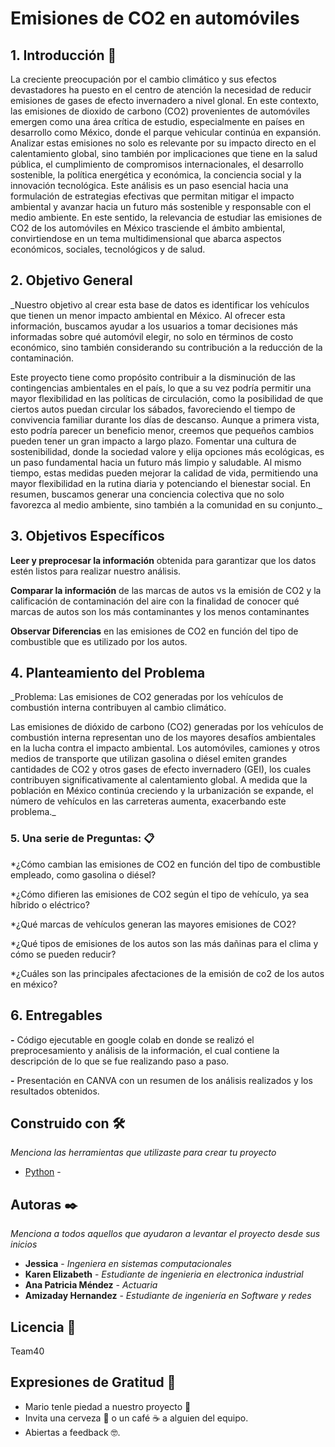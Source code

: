 # Emisiones de CO2 en automóviles

## 1. Introducción 🚀
La creciente preocupación por el cambio climático y sus efectos devastadores ha puesto en el centro de atención la necesidad de reducir emisiones de gases de efecto invernadero a nivel glonal. En este contexto, las emisiones de dioxido de carbono (CO2) provenientes de automóviles emergen como una área crítica de estudio, especialmente en países en desarrollo como México, donde el parque vehicular continúa en expansión. Analizar estas emisiones no solo es relevante por su impacto directo en el calentamiento global, sino también por implicaciones que tiene en la salud pública, el cumplimiento de compromisos internacionales, el desarrollo sostenible, la política energética y económica, la conciencia social y la innovación tecnológica. Este análisis es un paso esencial hacia una formulación  de estrategias efectivas que permitan mitigar el impacto ambiental y avanzar hacia un futuro más sostenible y responsable con el medio ambiente. En este sentido, la relevancia de estudiar las emisiones de CO2 de los automóviles en México trasciende el ámbito ambiental, convirtiendose en un tema multidimensional que abarca aspectos económicos, sociales, tecnológicos y de salud.

## 2. Objetivo General
_Nuestro objetivo al crear esta base de datos es identificar los vehículos que tienen un menor impacto ambiental en México. Al ofrecer esta información, buscamos ayudar a los usuarios a tomar decisiones más informadas sobre qué automóvil elegir, no solo en términos de costo económico, sino también considerando su contribución a la reducción de la contaminación.

Este proyecto tiene como propósito contribuir a la disminución de las contingencias ambientales en el país, lo que a su vez podría permitir una mayor flexibilidad en las políticas de circulación, como la posibilidad de que ciertos autos puedan circular los sábados, favoreciendo el tiempo de convivencia familiar durante los días de descanso. Aunque a primera vista, esto podría parecer un beneficio menor, creemos que pequeños cambios pueden tener un gran impacto a largo plazo. Fomentar una cultura de sostenibilidad, donde la sociedad valore y elija opciones más ecológicas, es un paso fundamental hacia un futuro más limpio y saludable. Al mismo tiempo, estas medidas pueden mejorar la calidad de vida, permitiendo una mayor flexibilidad en la rutina diaria y potenciando el bienestar social. En resumen, buscamos generar una conciencia colectiva que no solo favorezca al medio ambiente, sino también a la comunidad en su conjunto._

## 3. Objetivos Específicos
**Leer y preprocesar la información** obtenida para garantizar que los datos estén listos para realizar nuestro análisis.

**Comparar la información** de las marcas de autos vs la emisión de CO2 y la calificación de contaminación del aire con la finalidad de conocer qué marcas de autos son los más contaminantes y los menos contaminantes

**Observar Diferencias** en las emisiones de CO2 en función del tipo de combustible que es utilizado por los autos.

## 4. Planteamiento del Problema
_Problema: Las emisiones de CO2 generadas por los vehículos de combustión interna contribuyen al cambio climático.

Las emisiones de dióxido de carbono (CO2) generadas por los vehículos de combustión interna representan uno de los mayores desafíos ambientales en la lucha contra el impacto ambiental. Los automóviles, camiones y otros medios de transporte que utilizan gasolina o diésel emiten grandes cantidades de CO2 y otros gases de efecto invernadero (GEI), los cuales contribuyen significativamente al calentamiento global. A medida que la población en México continúa creciendo y la urbanización se expande, el número de vehículos en las carreteras aumenta, exacerbando este problema._

### 5. Una serie de Preguntas: 📋
*¿Cómo cambian las emisiones de CO2 en función del tipo de combustible empleado, como gasolina o diésel?

*¿Cómo difieren las emisiones de CO2 según el tipo de vehículo, ya sea híbrido o eléctrico? 

*¿Qué marcas de vehículos generan las mayores emisiones de CO2?

*¿Qué tipos de emisiones de los autos son las más dañinas para el clima y cómo se pueden reducir?

*¿Cuáles son las principales afectaciones de la emisión de co2 de los autos en méxico?


## 6. Entregables
**-** Código ejecutable en google colab en donde se realizó el preprocesamiento y análisis de la información, el cual contiene la descripción de lo que se fue realizando paso a paso.

**-** Presentación en CANVA con un resumen de los análisis realizados y los resultados obtenidos.

## Construido con 🛠️

_Menciona las herramientas que utilizaste para crear tu proyecto_

* [Python](https://www.python.org/) - 

## Autoras ✒️

_Menciona a todos aquellos que ayudaron a levantar el proyecto desde sus inicios_


* **Jessica** - *Ingeniera en sistemas computacionales* 
* **Karen Elizabeth** - *Estudiante de ingenieria en electronica industrial*
* **Ana Patricia Méndez** - *Actuaria* 
* **Amizaday Hernandez** - *Estudiante de ingeniería en Software y redes*


## Licencia 📄

Team40

## Expresiones de Gratitud 🎁

* Mario tenle piedad a nuestro proyecto 📢
* Invita una cerveza 🍺 o un café ☕ a alguien del equipo. 
* Abiertas a feedback 🤓.
